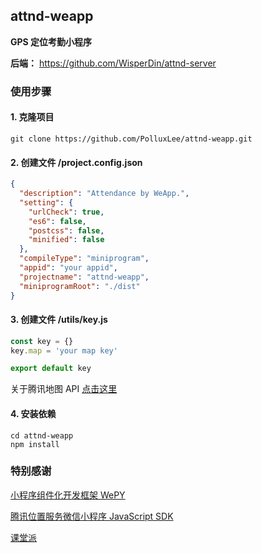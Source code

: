 ## attnd-weapp

**GPS 定位考勤小程序**

**后端：** https://github.com/WisperDin/attnd-server

### 使用步骤

#### 1. 克隆项目
```console
git clone https://github.com/PolluxLee/attnd-weapp.git
```

#### 2. 创建文件 **/project.config.json**
```json
{
  "description": "Attendance by WeApp.",
  "setting": {
    "urlCheck": true,
    "es6": false,
    "postcss": false,
    "minified": false
  },
  "compileType": "miniprogram",
  "appid": "your appid",
  "projectname": "attnd-weapp",
  "miniprogramRoot": "./dist"
}
```

#### 3. 创建文件 **/utils/key.js**
```javascript
const key = {}
key.map = 'your map key'

export default key
```
关于腾讯地图 API [点击这里](http://lbs.qq.com/qqmap_wx_jssdk/index.html)

#### 4. 安装依赖
```console
cd attnd-weapp
npm install
```

### 特别感谢

[小程序组件化开发框架 WePY](https://tencent.github.io/wepy/)

[腾讯位置服务微信小程序 JavaScript SDK](http://lbs.qq.com/qqmap_wx_jssdk/index.html)

[课堂派](https://www.ketangpai.com/)